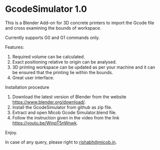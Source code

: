 # GcodeSimulator 1.0
This is a Blender Add-on for 3D concrete printers to import the Gcode file and cross examining the bounds of workspace.

Currently supports G0 and G1 commands only.

Features:
1. Required volume can be calculated.
2. Exact positioning relative to origin can be analysed. 
3. 3D printing workspace can be updated as per your machine and it can be ensured that the printing lie within the bounds.
4. Great user interface.

Installation procedure

1. Download the latest version of Blender from the website https://www.blender.org/download/.
2. Install the GcodeSimulator from github as zip file.
3. Extract and open Micob Gcode Simulator.blend file.
4. Follow the instruction given in the video from the link https://youtu.be/WjnpT5nWnwk.

Enjoy.

In case of any query, please right to rishabh@micob.in.
